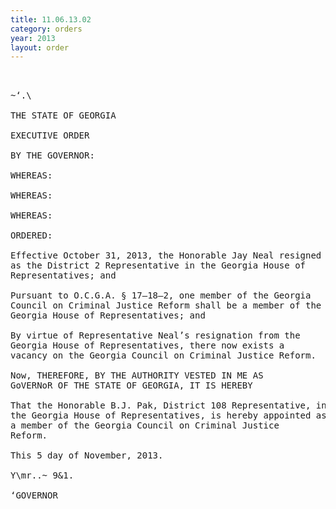 ```yaml
---
title: 11.06.13.02
category: orders
year: 2013
layout: order
---
```


<pre> 

~‘.\

THE STATE OF GEORGIA

EXECUTIVE ORDER

BY THE GOVERNOR:

WHEREAS:

WHEREAS:

WHEREAS:

ORDERED:

Effective October 31, 2013, the Honorable Jay Neal resigned
as the District 2 Representative in the Georgia House of
Representatives; and

Pursuant to O.C.G.A. § 17—18—2, one member of the Georgia
Council on Criminal Justice Reform shall be a member of the
Georgia House of Representatives; and

By virtue of Representative Neal’s resignation from the
Georgia House of Representatives, there now exists a
vacancy on the Georgia Council on Criminal Justice Reform.

Now, THEREFORE, BY THE AUTHORITY VESTED IN ME AS
GoVERNoR OF THE STATE OF GEORGIA, IT IS HEREBY

That the Honorable B.J. Pak, District 108 Representative, in
the Georgia House of Representatives, is hereby appointed as
a member of the Georgia Council on Criminal Justice
Reform.

This 5 day of November, 2013.

Y\mr..~ 9&1.

‘GOVERNOR

</pre>
